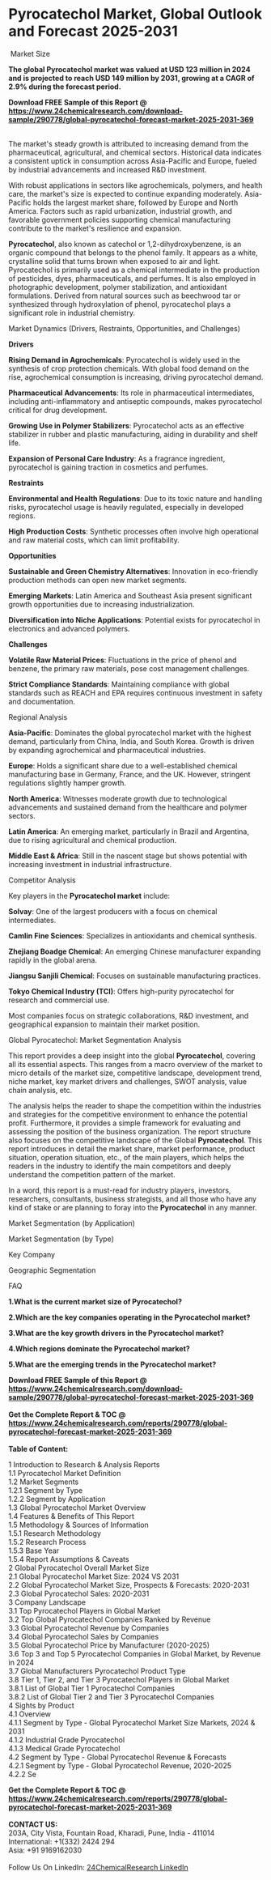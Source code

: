 <h1>Pyrocatechol Market, Global Outlook and Forecast 2025-2031</h1><p> Market Size</p><p>
</p><p><strong>The global Pyrocatechol market was valued at USD 123 million in 2024 and is projected to reach USD 149 million by 2031, growing at a CAGR of 2.9% during the forecast period.</strong></p><div><b>Download FREE Sample of this Report @ 
            <a href="https://www.24chemicalresearch.com/download-sample/290778/global-pyrocatechol-forecast-market-2025-2031-369">
            https://www.24chemicalresearch.com/download-sample/290778/global-pyrocatechol-forecast-market-2025-2031-369</a></b></div><br><p>
</p><p>The market's steady growth is attributed to increasing demand from the pharmaceutical, agricultural, and chemical sectors. Historical data indicates a consistent uptick in consumption across Asia-Pacific and Europe, fueled by industrial advancements and increased R&amp;D investment.</p><p>
</p><p>With robust applications in sectors like agrochemicals, polymers, and health care, the market's size is expected to continue expanding moderately. Asia-Pacific holds the largest market share, followed by Europe and North America. Factors such as rapid urbanization, industrial growth, and favorable government policies supporting chemical manufacturing contribute to the market's resilience and expansion.</p><p>
</p><p><strong>Pyrocatechol</strong>, also known as catechol or 1,2-dihydroxybenzene, is an organic compound that belongs to the phenol family. It appears as a white, crystalline solid that turns brown when exposed to air and light. Pyrocatechol is primarily used as a chemical intermediate in the production of pesticides, dyes, pharmaceuticals, and perfumes. It is also employed in photographic development, polymer stabilization, and antioxidant formulations. Derived from natural sources such as beechwood tar or synthesized through hydroxylation of phenol, pyrocatechol plays a significant role in industrial chemistry.</p><p>
Market Dynamics (Drivers, Restraints, Opportunities, and Challenges)</p><p>
</p><p><strong>Drivers</strong></p><p>
</p><p><strong>Rising Demand in Agrochemicals</strong>: Pyrocatechol is widely used in the synthesis of crop protection chemicals. With global food demand on the rise, agrochemical consumption is increasing, driving pyrocatechol demand.</p><p><strong>Pharmaceutical Advancements</strong>: Its role in pharmaceutical intermediates, including anti-inflammatory and antiseptic compounds, makes pyrocatechol critical for drug development.</p><p><strong>Growing Use in Polymer Stabilizers</strong>: Pyrocatechol acts as an effective stabilizer in rubber and plastic manufacturing, aiding in durability and shelf life.</p><p><strong>Expansion of Personal Care Industry</strong>: As a fragrance ingredient, pyrocatechol is gaining traction in cosmetics and perfumes.</p><p>
</p><p><strong>Restraints</strong></p><p>
</p><p><strong>Environmental and Health Regulations</strong>: Due to its toxic nature and handling risks, pyrocatechol usage is heavily regulated, especially in developed regions.</p><p><strong>High Production Costs</strong>: Synthetic processes often involve high operational and raw material costs, which can limit profitability.</p><p>
</p><p><strong>Opportunities</strong></p><p>
</p><p><strong>Sustainable and Green Chemistry Alternatives</strong>: Innovation in eco-friendly production methods can open new market segments.</p><p><strong>Emerging Markets</strong>: Latin America and Southeast Asia present significant growth opportunities due to increasing industrialization.</p><p><strong>Diversification into Niche Applications</strong>: Potential exists for pyrocatechol in electronics and advanced polymers.</p><p>
</p><p><strong>Challenges</strong></p><p>
</p><p><strong>Volatile Raw Material Prices</strong>: Fluctuations in the price of phenol and benzene, the primary raw materials, pose cost management challenges.</p><p><strong>Strict Compliance Standards</strong>: Maintaining compliance with global standards such as REACH and EPA requires continuous investment in safety and documentation.</p><p>
Regional Analysis</p><p>
</p><p><strong>Asia-Pacific</strong>: Dominates the global pyrocatechol market with the highest demand, particularly from China, India, and South Korea. Growth is driven by expanding agrochemical and pharmaceutical industries.</p><p>
</p><p><strong>Europe</strong>: Holds a significant share due to a well-established chemical manufacturing base in Germany, France, and the UK. However, stringent regulations slightly hamper growth.</p><p>
</p><p><strong>North America</strong>: Witnesses moderate growth due to technological advancements and sustained demand from the healthcare and polymer sectors.</p><p>
</p><p><strong>Latin America</strong>: An emerging market, particularly in Brazil and Argentina, due to rising agricultural and chemical production.</p><p>
</p><p><strong>Middle East &amp; Africa</strong>: Still in the nascent stage but shows potential with increasing investment in industrial infrastructure.</p><p>
Competitor Analysis</p><p>
</p><p>Key players in the <strong>Pyrocatechol market</strong> include:</p><p>
</p><p><strong>Solvay</strong>: One of the largest producers with a focus on chemical intermediates.</p><p><strong>Camlin Fine Sciences</strong>: Specializes in antioxidants and chemical synthesis.</p><p><strong>Zhejiang Boadge Chemical</strong>: An emerging Chinese manufacturer expanding rapidly in the global arena.</p><p><strong>Jiangsu Sanjili Chemical</strong>: Focuses on sustainable manufacturing practices.</p><p><strong>Tokyo Chemical Industry (TCI)</strong>: Offers high-purity pyrocatechol for research and commercial use.</p><p>
</p><p>Most companies focus on strategic collaborations, R&amp;D investment, and geographical expansion to maintain their market position.</p><p>
Global Pyrocatechol: Market Segmentation Analysis</p><p>
</p><p>This report provides a deep insight into the global <strong>Pyrocatechol</strong>, covering all its essential aspects. This ranges from a macro overview of the market to micro details of the market size, competitive landscape, development trend, niche market, key market drivers and challenges, SWOT analysis, value chain analysis, etc.</p><p>
</p><p>The analysis helps the reader to shape the competition within the industries and strategies for the competitive environment to enhance the potential profit. Furthermore, it provides a simple framework for evaluating and assessing the position of the business organization. The report structure also focuses on the competitive landscape of the Global <strong>Pyrocatechol</strong>. This report introduces in detail the market share, market performance, product situation, operation situation, etc., of the main players, which helps the readers in the industry to identify the main competitors and deeply understand the competition pattern of the market.</p><p>
</p><p>In a word, this report is a must-read for industry players, investors, researchers, consultants, business strategists, and all those who have any kind of stake or are planning to foray into the <strong>Pyrocatechol</strong> in any manner.</p><p>
Market Segmentation (by Application)</p><p>
</p><p>
Market Segmentation (by Type)</p><p>
</p><p>
Key Company</p><p>
</p><p>
Geographic Segmentation</p><p>
</p><p>
FAQ</p><p>
</p><p><strong>1.What is the current market size of Pyrocatechol?</strong></p><p>
</p><p>
</p><p><strong>2.Which are the key companies operating in the Pyrocatechol market?</strong></p><p>
</p><p>
</p><p><strong>3.What are the key growth drivers in the Pyrocatechol market?</strong></p><p>
</p><p>
</p><p><strong>4.Which regions dominate the Pyrocatechol market?</strong></p><p>
</p><p>
</p><p><strong>5.What are the emerging trends in the Pyrocatechol market?</strong></p><p>
</p><div><b>Download FREE Sample of this Report @ 
            <a href="https://www.24chemicalresearch.com/download-sample/290778/global-pyrocatechol-forecast-market-2025-2031-369">
            https://www.24chemicalresearch.com/download-sample/290778/global-pyrocatechol-forecast-market-2025-2031-369</a></b></div><br><div><b>Get the Complete Report & TOC @ 
            <a href="https://www.24chemicalresearch.com/reports/290778/global-pyrocatechol-forecast-market-2025-2031-369">
            https://www.24chemicalresearch.com/reports/290778/global-pyrocatechol-forecast-market-2025-2031-369</a></b></div><br>
            <b>Table of Content:</b><p>1 Introduction to Research & Analysis Reports<br />
 1.1 Pyrocatechol Market Definition<br />
 1.2 Market Segments<br />
 1.2.1 Segment by Type<br />
 1.2.2 Segment by Application<br />
 1.3 Global Pyrocatechol Market Overview<br />
 1.4 Features & Benefits of This Report<br />
 1.5 Methodology & Sources of Information<br />
 1.5.1 Research Methodology<br />
 1.5.2 Research Process<br />
 1.5.3 Base Year<br />
 1.5.4 Report Assumptions & Caveats<br />
2 Global Pyrocatechol Overall Market Size<br />
 2.1 Global Pyrocatechol Market Size: 2024 VS 2031<br />
 2.2 Global Pyrocatechol Market Size, Prospects & Forecasts: 2020-2031<br />
 2.3 Global Pyrocatechol Sales: 2020-2031<br />
3 Company Landscape<br />
 3.1 Top Pyrocatechol Players in Global Market<br />
 3.2 Top Global Pyrocatechol Companies Ranked by Revenue<br />
 3.3 Global Pyrocatechol Revenue by Companies<br />
 3.4 Global Pyrocatechol Sales by Companies<br />
 3.5 Global Pyrocatechol Price by Manufacturer (2020-2025)<br />
 3.6 Top 3 and Top 5 Pyrocatechol Companies in Global Market, by Revenue in 2024<br />
 3.7 Global Manufacturers Pyrocatechol Product Type<br />
 3.8 Tier 1, Tier 2, and Tier 3 Pyrocatechol Players in Global Market<br />
 3.8.1 List of Global Tier 1 Pyrocatechol Companies<br />
 3.8.2 List of Global Tier 2 and Tier 3 Pyrocatechol Companies<br />
4 Sights by Product<br />
 4.1 Overview<br />
 4.1.1 Segment by Type - Global Pyrocatechol Market Size Markets, 2024 & 2031<br />
 4.1.2 Industrial Grade Pyrocatechol<br />
 4.1.3 Medical Grade Pyrocatechol<br />
 4.2 Segment by Type - Global Pyrocatechol Revenue & Forecasts<br />
 4.2.1 Segment by Type - Global Pyrocatechol Revenue, 2020-2025<br />
 4.2.2 Se</p><div><b>Get the Complete Report & TOC @ 
            <a href="https://www.24chemicalresearch.com/reports/290778/global-pyrocatechol-forecast-market-2025-2031-369">
            https://www.24chemicalresearch.com/reports/290778/global-pyrocatechol-forecast-market-2025-2031-369</a></b></div><br><b>CONTACT US:</b><br>
            203A, City Vista, Fountain Road, Kharadi, Pune, India - 411014<br>
            International: +1(332) 2424 294<br>
            Asia: +91 9169162030 <br><br>
            Follow Us On LinkedIn: <a href="https://www.linkedin.com/company/24chemicalresearch/">24ChemicalResearch LinkedIn</a>